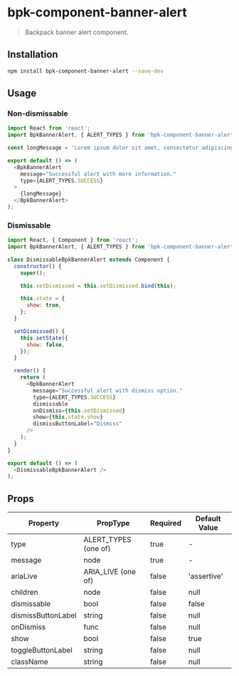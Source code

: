 # bpk-component-banner-alert

> Backpack banner alert component.

## Installation

```sh
npm install bpk-component-banner-alert --save-dev
```

## Usage

### Non-dismissable

```js
import React from 'react';
import BpkBannerAlert, { ALERT_TYPES } from 'bpk-component-banner-alert';

const longMessage = 'Lorem ipsum dolor sit amet, consectetur adipiscing elit. Quisque sagittis sagittis purus, id blandit ipsum. Pellentesque nec diam nec erat condimentum dapibus. Nunc diam augue, egestas id egestas ut, facilisis nec mi. Donec et congue odio, nec laoreet est. Integer rhoncus varius arcu, a fringilla libero laoreet at. Mauris porta varius ullamcorper. Sed laoreet libero mauris, non pretium lectus accumsan et. Suspendisse vehicula ullamcorper sapien, et dapibus mi aliquet non. Pellentesque auctor sagittis lectus vitae rhoncus. Fusce id enim porttitor, mattis ante in, vestibulum nulla.';

export default () => (
  <BpkBannerAlert
    message="Successful alert with more information."
    type={ALERT_TYPES.SUCCESS}
  >
    {longMessage}
  </BpkBannerAlert>
);
```

### Dismissable

```js
import React, { Component } from 'react';
import BpkBannerAlert, { ALERT_TYPES } from 'bpk-component-banner-alert';

class DismissableBpkBannerAlert extends Component {
  constructor() {
    super();

    this.setDismissed = this.setDismissed.bind(this);

    this.state = {
      show: true,
    };
  }

  setDismissed() {
    this.setState({
      show: false,
    });
  }

  render() {
    return (
      <BpkBannerAlert
        message="Successful alert with dismiss option."
        type={ALERT_TYPES.SUCCESS}
        dismissable
        onDismiss={this.setDismissed}
        show={this.state.show}
        dismissButtonLabel="Dismiss"
      />
    );
  }
}

export default () => (
  <DismissableBpkBannerAlert />
);
```

## Props

| Property           | PropType             | Required | Default Value |
| ------------------ | -------------------- | -------- | ------------- |
| type               | ALERT_TYPES (one of) | true     | -             |
| message            | node                 | true     | -             |
| ariaLive           | ARIA_LIVE (one of)   | false    | 'assertive'   |
| children           | node                 | false    | null          |
| dismissable        | bool                 | false    | false         |
| dismissButtonLabel | string               | false    | null          |
| onDismiss          | func                 | false    | null          |
| show               | bool                 | false    | true          |
| toggleButtonLabel  | string               | false    | null          |
| className          | string               | false    | null          |
